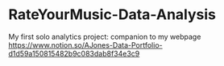 # RateYourMusic-Data-Analysis

My first solo analytics project: companion to my webpage
https://www.notion.so/AJones-Data-Portfolio-d1d59a150815482b9c083dab8f34e3c9
